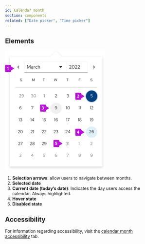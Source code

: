 ```yaml
---
id: Calendar month
section: components
related: ["Date picker", "Time picker"]
---
```


## Elements

<img src="./img/Calendar.png" alt="Calendar month elements" width="328"/>

1. **Selection arrows**: allow users to navigate between months.
2. **Selected date**
3. **Current date (today’s date)**: Indicates the day users access the calendar. Always highlighted.
4. **Hover state**
5. **Disabled state**

## Accessibility 
For information regarding accessibility, visit the [calendar month accessibility](/components/calendar-month/accessibility) tab.
